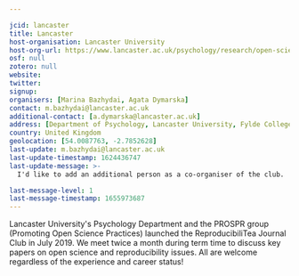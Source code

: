 ```yaml
---

jcid: lancaster
title: Lancaster
host-organisation: Lancaster University
host-org-url: https://www.lancaster.ac.uk/psychology/research/open-science/
osf: null
zotero: null
website: 
twitter: 
signup: 
organisers: [Marina Bazhydai, Agata Dymarska]
contact: m.bazhydai@lancaster.ac.uk
additional-contact: [a.dymarska@lancaster.ac.uk]
address: [Department of Psychology, Lancaster University, Fylde College, Lancaster, LA1 4YW]
country: United Kingdom
geolocation: [54.0087763, -2.7852628]
last-update: m.bazhydai@lancaster.ac.uk
last-update-timestamp: 1624436747
last-update-message: >-
  I'd like to add an additional person as a co-organiser of the club.

last-message-level: 1
last-message-timestamp: 1655973687
---
```


Lancaster University's Psychology Department and the PROSPR group (Promoting Open Science Practices) launched the ReproducibiliTea Journal Club in July 2019. We meet twice a month during term time to discuss key papers on open science and reproducibility issues. All are welcome regardless of the experience and career status!
